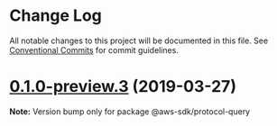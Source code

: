 # Change Log

All notable changes to this project will be documented in this file.
See [Conventional Commits](https://conventionalcommits.org) for commit guidelines.

# [0.1.0-preview.3](https://github.com/aws/aws-sdk-js-v3/compare/@aws-sdk/protocol-query@0.1.0-preview.2...@aws-sdk/protocol-query@0.1.0-preview.3) (2019-03-27)

**Note:** Version bump only for package @aws-sdk/protocol-query
